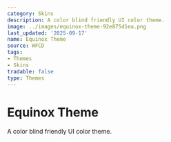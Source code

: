 ```yaml
---
category: Skins
description: A color blind friendly UI color theme.
image: ../images/equinox-theme-92e875d1ea.png
last_updated: '2025-09-17'
name: Equinox Theme
source: WFCD
tags:
- Themes
- Skins
tradable: false
type: Themes
---
```


# Equinox Theme

A color blind friendly UI color theme.

